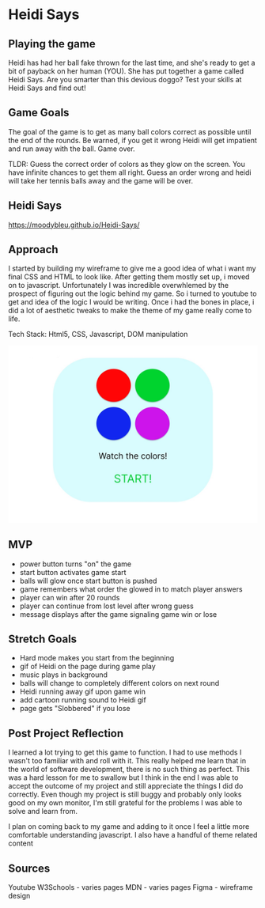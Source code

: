 # Heidi Says

 ## Playing the game
 Heidi has had her ball fake thrown for the last time, and she's ready to get a bit of payback on her human (YOU). She has put together a game called Heidi Says. Are you smarter than this devious doggo? Test your skills at Heidi Says and find out!

## Game Goals
The goal of the game is to get as many ball colors correct as possible until the end of the rounds. Be warned, if you get it wrong Heidi will get impatient and run away with the ball. Game over. 

 TLDR: Guess the correct order of colors as they glow on the screen. You have infinite chances to get them all right. Guess an order wrong and heidi will take her tennis balls away and the game will be over. 

 ## Heidi Says
https://moodybleu.github.io/Heidi-Says/ 

## Approach
I started by building my wireframe to give me a good idea of what i want my final CSS and HTML to look like. After getting them mostly set up, i moved on to javascript. Unfortunately I was incredible overwhlemed by the prospect of figuring out the logic behind my game. So i turned to youtube to get and idea of the logic I would be writing. Once i had the bones in place, i did a lot of aesthetic tweaks to make the theme of my game really come to life. 

Tech Stack: Html5, CSS, Javascript, DOM manipulation

 ![Wireframe](./Wireframe-Heidi-Says.jpg)

 ## MVP
- power button turns "on" the game
- start button activates game start
- balls will glow once start button is pushed
- game remembers what order the glowed in to match player answers
- player can win after 20 rounds
- player can continue from lost level after wrong guess
- message displays after the game signaling game win or lose
 

 ## Stretch Goals
 - Hard mode makes you start from the beginning
 - gif of Heidi on the page during game play
 - music plays in background
 - balls will change to completely different colors on next round
 - Heidi running away gif upon game win
 - add cartoon running sound to Heidi gif
 - page gets "Slobbered" if you lose
 
## Post Project Reflection

I learned a lot trying to get this game to function. I had to use methods I wasn't too familiar with and roll with it. This really helped me learn that in the world of software development, there is no such thing as perfect. This was a hard lesson for me to swallow but I think in the end I was able to accept the outcome of my project and still appreciate the things I did do correctly. Even though my project is still buggy and probably only looks good on my own monitor, I'm still grateful for the problems I was able to solve and learn from. 

I plan on coming back to my game and adding to it once I feel a little more comfortable understanding javascript. I also have a handful of theme related content

## Sources
Youtube 
W3Schools - varies pages
MDN - varies pages 
Figma - wireframe design
